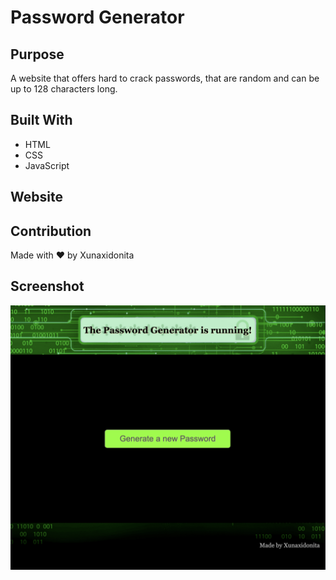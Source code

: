 # Password Generator

## Purpose

A website that offers hard to crack passwords, that are random and can be up to 128 characters long.

## Built With

- HTML
- CSS
- JavaScript

## Website

## Contribution

Made with ❤️ by Xunaxidonita

## Screenshot

![User Interface](./assets/images/screenshot1.png?raw=true "Screenshot1")
